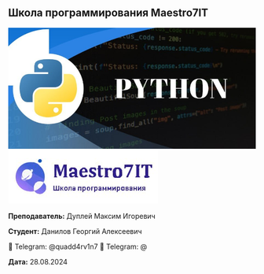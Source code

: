 ## Школа программирования Maestro7IT

![python.jpg](img%2Fpython.jpg)
![maestro7it_logo.jpg](img%2Fmaestro7it_logo.jpg)


**Преподаватель:** Дуплей Максим Игоревич

**Студент:** Данилов Георгий Алексеевич

📱 Telegram: @quadd4rv1n7
📱 Telegram: @

**Дата:** 28.08.2024

